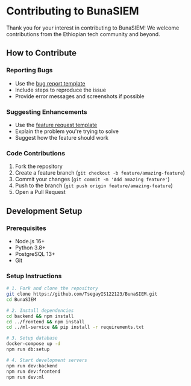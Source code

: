# Contributing to BunaSIEM

Thank you for your interest in contributing to BunaSIEM! We welcome contributions from the Ethiopian tech community and beyond.

## How to Contribute

### Reporting Bugs
- Use the [bug report template](.github/ISSUE_TEMPLATE/bug_report.md)
- Include steps to reproduce the issue
- Provide error messages and screenshots if possible

### Suggesting Enhancements
- Use the [feature request template](.github/ISSUE_TEMPLATE/feature_request.md)
- Explain the problem you're trying to solve
- Suggest how the feature should work

### Code Contributions
1. Fork the repository
2. Create a feature branch (`git checkout -b feature/amazing-feature`)
3. Commit your changes (`git commit -m 'Add amazing feature'`)
4. Push to the branch (`git push origin feature/amazing-feature`)
5. Open a Pull Request

## Development Setup

### Prerequisites
- Node.js 16+
- Python 3.8+
- PostgreSQL 13+
- Git

### Setup Instructions
```bash
# 1. Fork and clone the repository
git clone https://github.com/TsegayIS122123/BunaSIEM.git
cd BunaSIEM

# 2. Install dependencies
cd backend && npm install
cd ../frontend && npm install  
cd ../ml-service && pip install -r requirements.txt

# 3. Setup database
docker-compose up -d
npm run db:setup

# 4. Start development servers
npm run dev:backend
npm run dev:frontend
npm run dev:ml